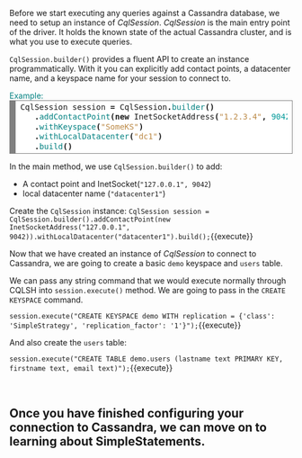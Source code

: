 Before we start executing any queries against a Cassandra database, we need to setup an instance of *CqlSession*. *CqlSession* is the main entry point of the driver. It holds the known state of the actual Cassandra cluster, and is what you use to execute queries.

`CqlSession.builder()` provides a fluent API to create an instance programmatically. With it you can explicitly add contact points, a datacenter name, and a keyspace name for your session to connect to.
<summary style="color:teal">Example:</summary>
<div style="background: #ffffff; overflow:auto;width:auto;border:solid gray;border-width:.1em .1em .1em .8em;padding:.2em .6em;"><pre style="margin: 0; line-height: 125%">CqlSession session <span style="font-weight: bold">=</span> CqlSession<span style="font-weight: bold">.</span><span style="color: #008080">builder</span><span style="font-weight: bold">()</span>
   <span style="font-weight: bold">.</span><span style="color: #008080">addContactPoint</span><span style="font-weight: bold">(new</span> InetSocketAddress<span style="font-weight: bold">(</span><span style="color: #bb8844">&quot;1.2.3.4&quot;</span><span style="font-weight: bold">,</span> <span style="color: #009999">9042</span><span style="font-weight: bold">))</span>
   <span style="font-weight: bold">.</span><span style="color: #008080">withKeyspace</span><span style="font-weight: bold">(</span><span style="color: #bb8844">&quot;SomeKS&quot;</span><span style="font-weight: bold">)</span>
   <span style="font-weight: bold">.</span><span style="color: #008080">withLocalDatacenter</span><span style="font-weight: bold">(</span><span style="color: #bb8844">&quot;dc1&quot;</span><span style="font-weight: bold">)</span>
   <span style="font-weight: bold">.</span><span style="color: #008080">build</span><span style="font-weight: bold">()</span>
</pre></div>

In the main method, we use `CqlSession.builder()` to add:
* A contact point and InetSocket(`"127.0.0.1", 9042`)
* local datacenter name (`"datacenter1"`)

Create the `CqlSession` instance:
`CqlSession session = CqlSession.builder().addContactPoint(new InetSocketAddress("127.0.0.1", 9042)).withLocalDatacenter("datacenter1").build();`{{execute}}

Now that we have created an instance of *CqlSession* to connect to Cassandra, we are going to create a basic `demo` keyspace and `users` table.

We can pass any string command that we would execute normally through CQLSH into `session.execute()` method. We are going to pass in the `CREATE KEYSPACE` command.

`session.execute("CREATE KEYSPACE demo WITH replication = {'class': 'SimpleStrategy', 'replication_factor': '1'}");`{{execute}}

And also create the `users` table:

`session.execute("CREATE TABLE demo.users (lastname text PRIMARY KEY, firstname text, email text)");`{{execute}}

</br>

## Once you have finished configuring your connection to Cassandra, we can move on to learning about SimpleStatements.             
